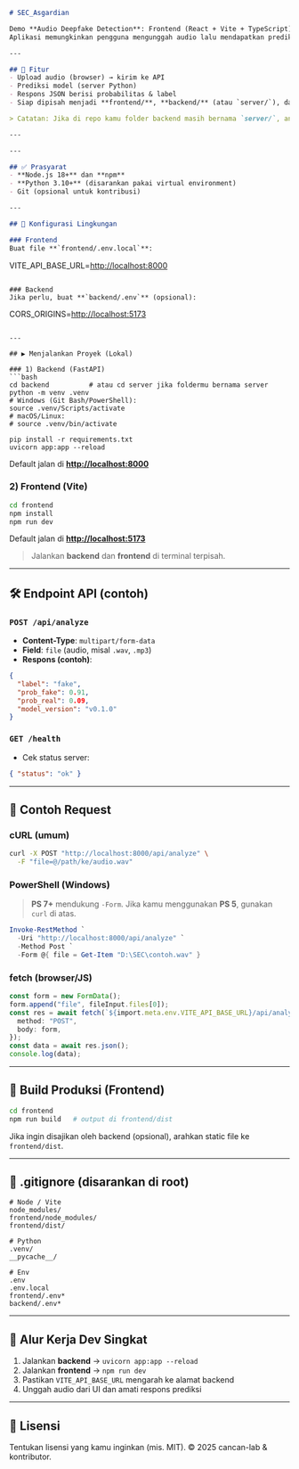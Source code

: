 ```md
# SEC_Asgardian

Demo **Audio Deepfake Detection**: Frontend (React + Vite + TypeScript), Backend (FastAPI), dan skrip Model (Python).  
Aplikasi memungkinkan pengguna mengunggah audio lalu mendapatkan prediksi apakah audio tersebut **real** atau **fake**.

---

## 🚀 Fitur
- Upload audio (browser) → kirim ke API
- Prediksi model (server Python)
- Respons JSON berisi probabilitas & label
- Siap dipisah menjadi **frontend/**, **backend/** (atau `server/`), dan **model/**

> Catatan: Jika di repo kamu folder backend masih bernama `server/`, anggap instruksi **backend/** di bawah mengacu ke folder **server/**.

---

---

## ✅ Prasyarat
- **Node.js 18+** dan **npm**
- **Python 3.10+** (disarankan pakai virtual environment)
- Git (opsional untuk kontribusi)

---

## 🧩 Konfigurasi Lingkungan

### Frontend
Buat file **`frontend/.env.local`**:
```

VITE\_API\_BASE\_URL=[http://localhost:8000](http://localhost:8000)

```

### Backend
Jika perlu, buat **`backend/.env`** (opsional):
```

CORS\_ORIGINS=[http://localhost:5173](http://localhost:5173)

````

---

## ▶️ Menjalankan Proyek (Lokal)

### 1) Backend (FastAPI)
```bash
cd backend          # atau cd server jika foldermu bernama server
python -m venv .venv
# Windows (Git Bash/PowerShell):
source .venv/Scripts/activate
# macOS/Linux:
# source .venv/bin/activate

pip install -r requirements.txt
uvicorn app:app --reload
````

Default jalan di **[http://localhost:8000](http://localhost:8000)**

### 2) Frontend (Vite)

```bash
cd frontend
npm install
npm run dev
```

Default jalan di **[http://localhost:5173](http://localhost:5173)**

> Jalankan **backend** dan **frontend** di terminal terpisah.

---

## 🛠️ Endpoint API (contoh)

### `POST /api/analyze`

* **Content-Type**: `multipart/form-data`
* **Field**: `file` (audio, misal `.wav`, `.mp3`)
* **Respons (contoh)**:

```json
{
  "label": "fake",
  "prob_fake": 0.91,
  "prob_real": 0.09,
  "model_version": "v0.1.0"
}
```

### `GET /health`

* Cek status server:

```json
{ "status": "ok" }
```

---

## 🧪 Contoh Request

### cURL (umum)

```bash
curl -X POST "http://localhost:8000/api/analyze" \
  -F "file=@/path/ke/audio.wav"
```

### PowerShell (Windows)

> **PS 7+** mendukung `-Form`. Jika kamu menggunakan **PS 5**, gunakan `curl` di atas.

```powershell
Invoke-RestMethod `
  -Uri "http://localhost:8000/api/analyze" `
  -Method Post `
  -Form @{ file = Get-Item "D:\SEC\contoh.wav" }
```

### fetch (browser/JS)

```ts
const form = new FormData();
form.append("file", fileInput.files[0]);
const res = await fetch(`${import.meta.env.VITE_API_BASE_URL}/api/analyze`, {
  method: "POST",
  body: form,
});
const data = await res.json();
console.log(data);
```

---

## 🧱 Build Produksi (Frontend)

```bash
cd frontend
npm run build   # output di frontend/dist
```

Jika ingin disajikan oleh backend (opsional), arahkan static file ke `frontend/dist`.

---

## 🧹 .gitignore (disarankan di root)

```
# Node / Vite
node_modules/
frontend/node_modules/
frontend/dist/

# Python
.venv/
__pycache__/

# Env
.env
.env.local
frontend/.env*
backend/.env*
```

---

## 🧭 Alur Kerja Dev Singkat

1. Jalankan **backend** → `uvicorn app:app --reload`
2. Jalankan **frontend** → `npm run dev`
3. Pastikan `VITE_API_BASE_URL` mengarah ke alamat backend
4. Unggah audio dari UI dan amati respons prediksi

---

## 📜 Lisensi

Tentukan lisensi yang kamu inginkan (mis. MIT).
© 2025 cancan-lab & kontributor.
